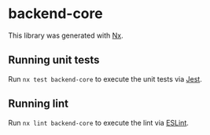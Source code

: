 # backend-core

This library was generated with [Nx](https://nx.dev).

## Running unit tests

Run `nx test backend-core` to execute the unit tests via [Jest](https://jestjs.io).

## Running lint

Run `nx lint backend-core` to execute the lint via [ESLint](https://eslint.org/).
